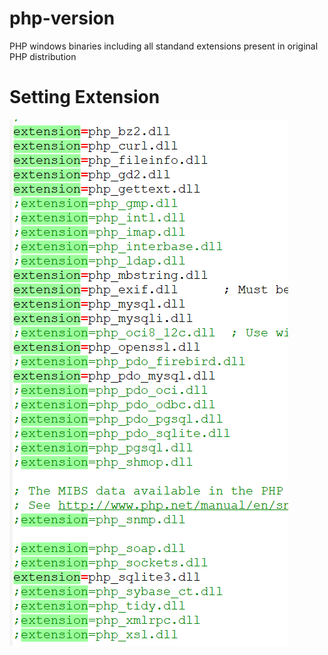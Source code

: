 # php-version
PHP windows binaries including all standand extensions present in original PHP distribution

# Setting Extension
![Screenshot](setting-extension-php-ini.png)
